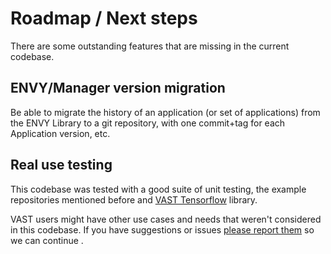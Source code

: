 
# Roadmap / Next steps

There are some outstanding features that are missing in the current codebase.

## ENVY/Manager version migration

Be able to migrate the history of an application (or set of applications) from the ENVY Library to a git repository, with one commit+tag for each Application version, etc.

## Real use testing

This codebase was tested with a good suite of unit testing, the example repositories mentioned before and [VAST Tensorflow](https://github.com/vast-community-hub/tensorflow-vast) library.

VAST users might have other use cases and needs that weren't considered in this codebase. If you have suggestions or issues [please report them](https://github.com/instantiations/tonel-vast/issues/) so we can continue .
